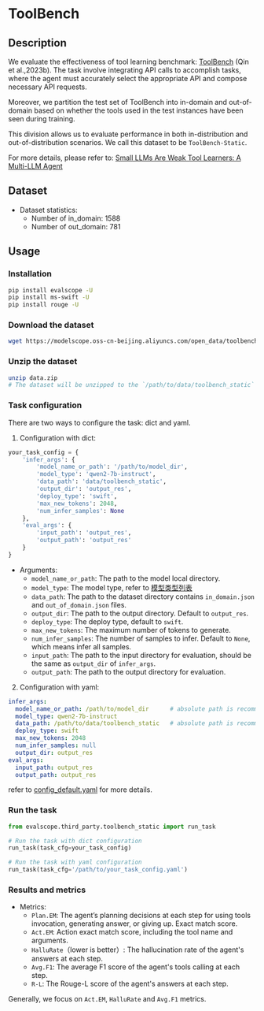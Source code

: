 # ToolBench

## Description
We evaluate the effectiveness of tool learning benchmark: [ToolBench](https://arxiv.org/pdf/2307.16789) (Qin et al.,2023b). The task involve integrating API calls to accomplish tasks, where the agent must accurately select the appropriate API and compose necessary API requests.

Moreover, we partition the test set of ToolBench into in-domain and out-of-domain based on whether the tools used in the test instances have been seen during training.

This division allows us to evaluate performance in both in-distribution and out-of-distribution scenarios. We call this dataset to be `ToolBench-Static`.

For more details, please refer to: [Small LLMs Are Weak Tool Learners: A Multi-LLM Agent](https://arxiv.org/abs/2401.07324)

## Dataset

- Dataset statistics:
  - Number of in_domain: 1588
  - Number of out_domain: 781

## Usage

### Installation

```bash
pip install evalscope -U
pip install ms-swift -U
pip install rouge -U
```


### Download the dataset

```bash
wget https://modelscope.oss-cn-beijing.aliyuncs.com/open_data/toolbench-static/data.zip
```


### Unzip the dataset

```bash
unzip data.zip
# The dataset will be unzipped to the `/path/to/data/toolbench_static` folder
```


### Task configuration

There are two ways to configure the task: dict and yaml.

1. Configuration with dict:

```python
your_task_config = {
    'infer_args': {
        'model_name_or_path': '/path/to/model_dir',
        'model_type': 'qwen2-7b-instruct',
        'data_path': 'data/toolbench_static',
        'output_dir': 'output_res',
        'deploy_type': 'swift',
        'max_new_tokens': 2048,
        'num_infer_samples': None
    },
    'eval_args': {
        'input_path': 'output_res',
        'output_path': 'output_res'
    }
}
```
- Arguments:
  - `model_name_or_path`: The path to the model local directory.
  - `model_type`: The model type, refer to [模型类型列表](https://github.com/modelscope/swift/blob/main/docs/source/LLM/%E6%94%AF%E6%8C%81%E7%9A%84%E6%A8%A1%E5%9E%8B%E5%92%8C%E6%95%B0%E6%8D%AE%E9%9B%86.md)
  - `data_path`: The path to the dataset directory contains `in_domain.json` and `out_of_domain.json` files.
  - `output_dir`: The path to the output directory. Default to `output_res`.
  - `deploy_type`: The deploy type, default to `swift`.
  - `max_new_tokens`: The maximum number of tokens to generate.
  - `num_infer_samples`: The number of samples to infer. Default to `None`, which means infer all samples.
  - `input_path`: The path to the input directory for evaluation, should be the same as `output_dir` of `infer_args`.
  - `output_path`: The path to the output directory for evaluation.


2. Configuration with yaml:

```yaml
infer_args:
  model_name_or_path: /path/to/model_dir      # absolute path is recommended
  model_type: qwen2-7b-instruct
  data_path: /path/to/data/toolbench_static   # absolute path is recommended
  deploy_type: swift
  max_new_tokens: 2048
  num_infer_samples: null
  output_dir: output_res
eval_args:
  input_path: output_res
  output_path: output_res
```
refer to [config_default.yaml](config_default.yaml) for more details.


### Run the task

```python
from evalscope.third_party.toolbench_static import run_task

# Run the task with dict configuration
run_task(task_cfg=your_task_config)

# Run the task with yaml configuration
run_task(task_cfg='/path/to/your_task_config.yaml')
```


### Results and metrics

- Metrics:
  - `Plan.EM`: The agent’s planning decisions at each step for using tools invocation, generating answer, or giving up. Exact match score.
  - `Act.EM`: Action exact match score, including the tool name and arguments.
  - `HalluRate`（lower is better）: The hallucination rate of the agent's answers at each step.
  - `Avg.F1`: The average F1 score of the agent's tools calling at each step.
  - `R-L`: The Rouge-L score of the agent's answers at each step.

Generally, we focus on `Act.EM`, `HalluRate` and `Avg.F1` metrics.
